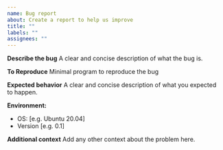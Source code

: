 ```yaml
---
name: Bug report
about: Create a report to help us improve
title: ""
labels: ""
assignees: ""
---
```


**Describe the bug**
A clear and concise description of what the bug is.

**To Reproduce**
Minimal program to reproduce the bug

**Expected behavior**
A clear and concise description of what you expected to happen.

**Environment:**

- OS: [e.g. Ubuntu 20.04]
- Version [e.g. 0.1]

**Additional context**
Add any other context about the problem here.
